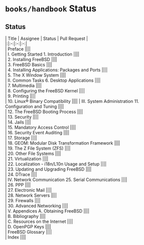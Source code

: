 # `books/handbook` Status

## Status

| Title | Assignee | Status | Pull Request |  
|:|:-:|:-:|:-:|  
| Preface ||||  
| I. Getting Started 1. Introduction ||||  
| 2. Installing FreeBSD ||||  
| 3. FreeBSD Basics ||||  
| 4. Installing Applications: Packages and Ports ||||  
| 5. The X Window System ||||  
| II. Common Tasks 6. Desktop Applications ||||  
| 7. Multimedia ||||  
| 8. Configuring the FreeBSD Kernel ||||  
| 9. Printing ||||  
| 10. Linux® Binary Compatibility ||||
| III. System Administration 11. Configuration and Tuning ||||  
| 12. The FreeBSD Booting Process ||||  
| 13. Security ||||  
| 14. Jails ||||  
| 15. Mandatory Access Control ||||  
| 16. Security Event Auditing ||||  
| 17. Storage ||||  
| 18. GEOM: Modular Disk Transformation Framework ||||  
| 19. The Z File System (ZFS) ||||  
| 20. Other File Systems ||||  
| 21. Virtualization ||||  
| 22. Localization - i18n/L10n Usage and Setup ||||  
| 23. Updating and Upgrading FreeBSD ||||  
| 24. DTrace ||||  
| IV. Network Communication 25. Serial Communications ||||  
| 26. PPP ||||  
| 27. Electronic Mail ||||  
| 28. Network Servers ||||  
| 29. Firewalls ||||  
| 30. Advanced Networking ||||  
| V. Appendices A. Obtaining FreeBSD ||||  
| B. Bibliography ||||  
| C. Resources on the Internet ||||  
| D. OpenPGP Keys ||||  
| FreeBSD Glossary ||||  
| Index ||||  
